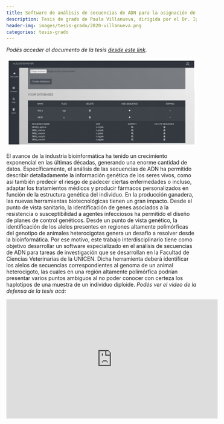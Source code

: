 ```yaml
---
title: Software de análisis de secuencias de ADN para la asignación de genotipos
description: Tesis de grado de Paula Villanueva, dirigida por el Dr. Ignacio Larrabide y la Dra. Marcela Alicia Juliarena
header-img: images/tesis-grado/2020-villanueva.png
categories: tesis-grado
---
```

*Podés acceder al documento de la tesis [desde este link](https://www.ridaa.unicen.edu.ar/xmlui/bitstream/handle/123456789/2471/Informe%20Tesis%20Villanueva.pdf?sequence=1&isAllowed=y).*


<div class="image-post-container">
    <img src="/images/tesis-grado/2020-villanueva.png"/>
</div>

El avance de la industria bioinformática ha tenido un crecimiento exponencial en las últimas décadas, generando una enorme cantidad de datos. Específicamente, el análisis de las secuencias de ADN ha permitido describir detalladamente la información genética de los seres vivos, como así también predecir el riesgo de padecer ciertas enfermedades o incluso, adaptar los tratamientos médicos y producir fármacos personalizados en función de la estructura genética del individuo. En la producción ganadera, las nuevas herramientas biotecnológicas tienen un gran impacto. Desde el punto de vista sanitario, la identificación de genes asociados a la resistencia o susceptibilidad a agentes infecciosos ha permitido el diseño de planes de control genéticos. Desde un punto de vista genético, la identificación de los alelos presentes en regiones altamente polimórficas del genotipo de animales heterocigotas genera un desafío a resolver desde la bioinformática. Por ese motivo, este trabajo interdisciplinario tiene como objetivo desarrollar un software especializado en el análisis de secuencias de ADN para tareas de investigación que se desarrollan en la Facultad de Ciencias Veterinarias de la UNICEN. Dicha herramienta deberá identificar los alelos de secuencias correspondientes al genoma de un animal heterocigoto, las cuales en una región altamente polimórfica podrían presentar varios puntos ambiguos al no poder conocer con certeza los haplotipos de una muestra de un individuo diploide.
*Podés ver el video de la defensa de la tesis acá:*

<iframe width="560" height="315" src="https://www.youtube.com/watch?v=QdwLRxT2_7g" title="YouTube video player" frameborder="0" allow="accelerometer; autoplay; clipboard-write; encrypted-media; gyroscope; picture-in-picture" allowfullscreen></iframe>
